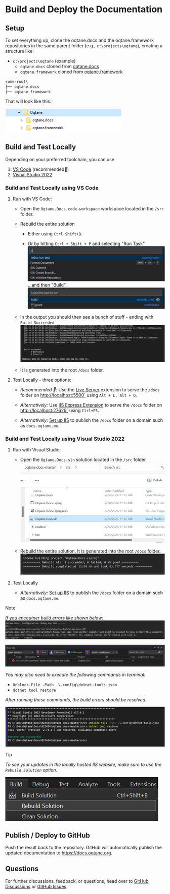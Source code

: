 
# Build and Deploy the Documentation

## Setup

To set everything up, clone the oqtane.docs and the oqtane.framework repositories
in the same parent folder (e.g., `c:\projects\oqtane`), creating a structure like:

* `c:\projects\oqtane` (example)
  * `oqtane.docs` cloned from [oqtane.docs](https://github.com/oqtane/oqtane.docs)
  * `oqtane.framework` cloned from [oqtane.framework](https://github.com/oqtane/oqtane.framework)

```text
some-root\
├── oqtane.docs
├── oqtane.framework
```

That will look like this:

![Folder structure for Building](./assets/folder-structure-for-building.jpg)

## Build and Test Locally

Depending on your preferred toolchain, you can use

1. [VS Code](#build-and-test-locally-using-vs-code)  (recommended🌟)
2. [Visual Studio 2022](#build-and-test-locally-using-visual-studio-2022)

### Build and Test Locally using VS Code

1. Run with VS Code:

    * Open the `Oqtane.Docs.code-workspace` workspace located in the `/src` folder.

    * Rebuild the entire solution
        * Either using `Ctrl+Shift+B`.

        * Or by hitting `Ctrl + Shift + P` and selecting "Run Task"  
          ![VS Code Run Task](./assets/vs-code-run-task.jpg)  
          ...and then "Build".  
          ![VS Code Build](./assets/vs-code-build.jpg)

    * In the output you should then see a bunch of stuff - ending with `Build Succeeded`  
      ![VS Code Build Successfull](./assets/vs-code-build-succeeded.jpg)

    * It is generated into the root `/docs` folder.

2. Test Locally - three options:

    * _Recommended 🌟:_ Use the [Live Server](https://marketplace.visualstudio.com/items?itemName=ritwickdey.LiveServer)
      extension to serve the `/docs` folder on <http://localhost:5500`> using `Alt + L, Alt + O`.

    * _Alternatively:_ Use [IIS Express Extension](https://marketplace.visualstudio.com/items?itemName=warren-buckley.iis-express)
      to serve the `/docs` folder on <http://localhost:27629`> using `Ctrl+F5`.

    * _Alternatively:_ [Set up IIS](./run-in-iis.md) to publish the `/docs` folder on a domain
      such as `docs.oqtane.me`.



### Build and Test Locally using Visual Studio 2022

1. Run with Visual Studio:

   * Open the `Oqtane.Docs.sln` solution located in the `/src` folder.
   ![VS 2022 Docs Solution](./assets/vs-2022-docs-solution.png)

   * Rebuild the entire solution. It is generated into the root `/docs` folder.
   ![VS 2022 Build Successful](./assets/vs-2022-build-successful.png)

2. Test Locally

   * _Alternatively:_ [Set up IIS](./run-in-iis.md) to publish the `/docs` folder on a domain
      such as `docs.oqtane.me`.

> [!NOTE] 
> _If you encoutner build errors like shown below:_
> ![VS 2022 Build Errors](./assets/vs-2022-build-errors.png)
>
> ![VS 2022 Build Error Code 1](./assets/vs-2022-build-error-code-1.png)
>
> _You may also need to execute the following commands in terminal:_
> * `Unblock-File -Path .\.config\dotnet-tools.json`
> * `dotnet tool restore`
>
> _After running these commands, the build errors should be resolved._
>
> ![VS 2022 Build Errors Resolved](./assets/vs-2022-build-errors-resolved.png)

> [!TIP]
> _To see your updates in the locally hosted IIS website, make sure to use the `Rebuild Solution` option._
>
> ![VS 2022 Rebuild Solution](./assets/vs-2022-rebuild-solution.png)

## Publish / Deploy to GitHub

Push the result back to the repository.
GitHub will automatically publish the updated documentation to <https://docs.oqtane.org>.

## Questions

For further discussions, feedback, or questions, head over
to [GitHub Discussions](https://github.com/oqtane/oqtane.docs/discussions)
or [GitHub Issues](https://github.com/oqtane/oqtane.docs/issues).

